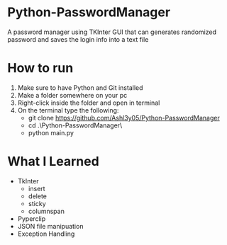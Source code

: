 ﻿# Python-PasswordManager
A password manager using TKInter GUI that can generates randomized password and saves the login info into a text file

# How to run
1. Make sure to have Python and Git installed
2. Make a folder somewhere on your pc
3. Right-click inside the folder and open in terminal
4. On the terminal type the following:
     - git clone https://github.com/Ashl3y05/Python-PasswordManager
     - cd .\Python-PasswordManager\
     - python main.py
  
# What I Learned
- TkInter
  - insert
  - delete
  - sticky
  - columnspan
- Pyperclip
- JSON file manipuation
- Exception Handling
